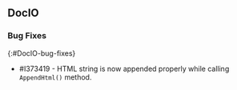 ## DocIO

### Bug Fixes
{:#DocIO-bug-fixes}

* \#I373419 - HTML string is now appended properly while calling `AppendHtml()` method.